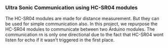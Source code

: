 ### Ultra Sonic Communication using HC-SR04 modules
The HC-SR04 modules are made for distance measurement. But they can be used for simple communication also. In this project, we repurpose the HC-SR04 modules to communicate between two Arduino modules. The communication rn is only one directional due to the fact that HC-SR04 wont listen for echo if it wasn't triggered in the first place.
